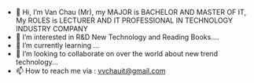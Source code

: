- 👋 Hi, I’m  Van Chau (Mr),  my MAJOR is  BACHELOR AND MASTER OF IT, My ROLES is  LECTURER AND IT PROFESSIONAL IN  TECHNOLOGY INDUSTRY COMPANY 
- 👀 I’m interested in R&D  New Technology and Reading Books....
- 🌱 I’m currently learning ...
- 💞️ I’m looking to collaborate on over the world about new trend technology...
- 📫 How to reach me  via : vvchauit@gmail.com

<!---
vvchauit/vvchauit is a ✨ special ✨ repository because its `README.md` (this file) appears on your GitHub profile.
You can click the Preview link to take a look at your changes.
--->
